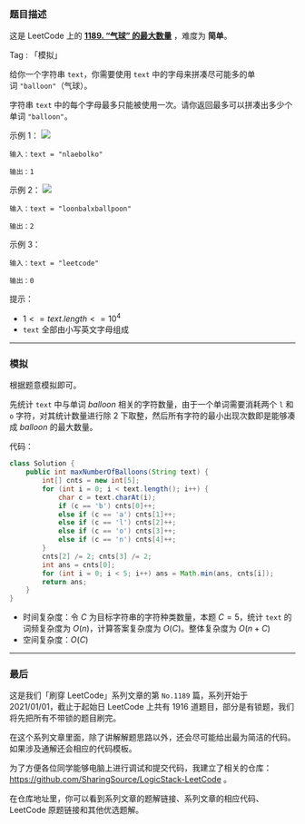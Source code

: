 ### 题目描述

这是 LeetCode 上的 **[1189. “气球” 的最大数量](https://leetcode-cn.com/problems/maximum-number-of-balloons/solution/gong-shui-san-xie-jian-dan-mo-ni-ti-by-a-9px4/)** ，难度为 **简单**。

Tag : 「模拟」



给你一个字符串 `text`，你需要使用 `text` 中的字母来拼凑尽可能多的单词 `"balloon"`（气球）。

字符串 `text` 中的每个字母最多只能被使用一次。请你返回最多可以拼凑出多少个单词 `"balloon"`。

示例 1：
![](https://assets.leetcode-cn.com/aliyun-lc-upload/uploads/2019/09/14/1536_ex1_upd.jpeg)
```
输入：text = "nlaebolko"

输出：1
```
示例 2：
![](https://assets.leetcode-cn.com/aliyun-lc-upload/uploads/2019/09/14/1536_ex2_upd.jpeg)
```
输入：text = "loonbalxballpoon"

输出：2
```
示例 3：
```
输入：text = "leetcode"

输出：0
```

提示：
* $1 <= text.length <= 10^4$
* `text` 全部由小写英文字母组成

---

### 模拟

根据题意模拟即可。

先统计 `text` 中与单词 $balloon$ 相关的字符数量，由于一个单词需要消耗两个 `l` 和 `o` 字符，对其统计数量进行除 $2$ 下取整，然后所有字符的最小出现次数即是能够凑成 $balloon$ 的最大数量。

代码：
```java
class Solution {
    public int maxNumberOfBalloons(String text) {
        int[] cnts = new int[5];
        for (int i = 0; i < text.length(); i++) {
            char c = text.charAt(i);
            if (c == 'b') cnts[0]++;
            else if (c == 'a') cnts[1]++;
            else if (c == 'l') cnts[2]++;
            else if (c == 'o') cnts[3]++;
            else if (c == 'n') cnts[4]++;
        }
        cnts[2] /= 2; cnts[3] /= 2;
        int ans = cnts[0];
        for (int i = 0; i < 5; i++) ans = Math.min(ans, cnts[i]);
        return ans;
    }
}
```
* 时间复杂度：令 $C$ 为目标字符串的字符种类数量，本题 $C = 5$，统计 `text` 的词频复杂度为 $O(n)$，计算答案复杂度为 $O(C)$。整体复杂度为 $O(n + C)$
* 空间复杂度：$O(C)$

---

### 最后

这是我们「刷穿 LeetCode」系列文章的第 `No.1189` 篇，系列开始于 2021/01/01，截止于起始日 LeetCode 上共有 1916 道题目，部分是有锁题，我们将先把所有不带锁的题目刷完。

在这个系列文章里面，除了讲解解题思路以外，还会尽可能给出最为简洁的代码。如果涉及通解还会相应的代码模板。

为了方便各位同学能够电脑上进行调试和提交代码，我建立了相关的仓库：https://github.com/SharingSource/LogicStack-LeetCode 。

在仓库地址里，你可以看到系列文章的题解链接、系列文章的相应代码、LeetCode 原题链接和其他优选题解。

